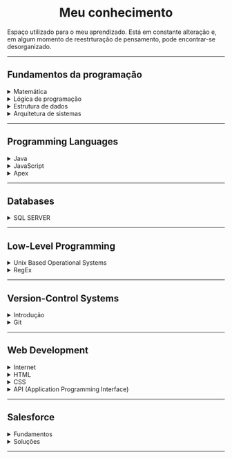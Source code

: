 <h1 align="center">Meu conhecimento</h1> 

Espaço utilizado para o meu aprendizado. Está em constante alteração e, em algum momento de reestrturação de pensamento, pode encontrar-se desorganizado.

<hr> <!-- ------------------------------------------------ -->

## Fundamentos da programação

<details>
    <summary>
        Matemática
    </summary>
    
-   [Introdução](docs/FDP/M/intro.md)

</details>

<details>
    <summary>
        Lógica de programação
    </summary>
    
-   [Introdução](docs/FDP/LDP/intro.md)

</details>


<details>
    <summary>
        Estrutura de dados
    </summary>
    
-   [Introdução](docs/FDP/EDD/intro.md)

</details>

<details>
    <summary>
        Arquitetura de sistemas
    </summary>
    
-   [Introdução](docs/FDP/ADS/intro.md)

</details>

<hr> <!-- ------------------------------------------------ -->

## Programming Languages

<details>
    <summary>
        Java
    </summary>

-   [Introdução](docs/PL/Java/intro.md)

</details>

<details>
    <summary>
        JavaScript
    </summary>
    
-   [Introdução](docs/PL/JavaScript/intro.md)

</details>

<details>
    <summary>
        Apex
    </summary>

-   [Introdução](docs/PL/Apex/intro.md)

</details>

<hr> <!-- ------------------------------------------------ -->

## Databases

<details>
    <summary>
        SQL SERVER
    </summary>
    
-   [Introdução](docs/DB/SQLSERVER/intro.md)

</details>

<hr> <!-- ------------------------------------------------ -->

## Low-Level Programming

<details>
    <summary>
        Unix Based Operational Systems
    </summary>

-   [Unix](docs/LLP/unixBasedOS/unix.md#back-unix) 
-   [Linux/Unix cheat sheet](docs/LLP/unixBasedOS/terminalCheatSheet.md)
-   [Controle de acesso à arquivos e diretórios](docs/LLP/unixBasedOS/fileAccess.md)
-   [Processos](docs/LLP/unixBasedOS/process.md)
-   [Otimizando o terminal](docs/LLP/unixBasedOS/coolTerminal.md)

</details>

<details>
    <summary>
        RegEx
    </summary>

-   [Regular Expressions](docs/LLP/regex/RegularExpressions.md)

</details>

<hr> <!-- ------------------------------------------------ -->

## Version-Control Systems

<details>
    <summary>
        Introdução
    </summary>

-   [Controle de versão](docs/VCS/Intro/controleDeVersao.md)
-   [Repository hosting service](docs/VCS/Intro/rhs.md)

</details>

<details>
    <summary>
        Git
    </summary>

-   [Comandos Git](docs/VCS/git/comandosGit.md)
-   [Configuração](docs/VCS/git/config.md)
-   [.gitignore](docs/VCS/git/gitignore.md)

</details>

<hr> <!-- ------------------------------------------------ -->

## Web Development

<details>
    <summary>
        Internet
    </summary>

-   [Como funciona a internet](docs/WD/internet/comoFuncionaInternet.md)
-   [Funcionamento de uma aplicação web](docs/WD/internet/comoFuncionaAppWeb.md)
-   [Protocolo HTTP](docs/WD/internet/comoFuncionaAppWeb.md)
-   [Introduçãos às tecnologias web](docs/WD/internet/webTech.md)

</details>

<details>
    <summary>
        HTML
    </summary>

-   [Hyper Text Markup Language](docs/WD/HTML/html.md)
-   [Produtividade](docs/WD/HTML/produtividadeHtml.md)

</details>

<details>
    <summary>
        CSS
    </summary>

-   [Introdução](docs/WD/CSS/intro.md)

</details>

<details>
    <summary>
        API (Application Programming Interface)
    </summary>

-   [Introdução](docs/WD/API/intro.md)
-   [REST](docs/WD/API/REST.md)  

</details>

<hr> <!-- ------------------------------------------------ -->

## Salesforce

<details>
    <summary>
        Fundamentos
    </summary>

-   [Introdução](docs/SF/intro.md)

</details>

<details>
    <summary>
        Soluções
    </summary>

-   [Validações](docs/SF/valida.md)

</details>

<hr> <!-- ------------------------------------------------ -->
